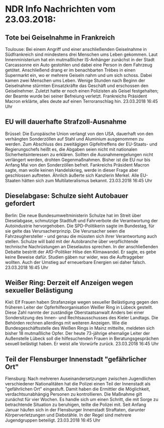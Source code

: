 # NDR Info Nachrichten vom 23.03.2018:


## Tote bei Geiselnahme in Frankreich
Toulouse: Bei einem Angriff und einer anschließenden Geiselnahme in Südfrankreich sind mindestens drei Menschen ums Leben gekommen. Laut Innenministerium hat ein mutmaßlicher IS-Anhänger zunächst in der Stadt Carcassonne ein Auto gestohlen und dabei eine Person in dem Fahrzeug getötet. Anschließend drang er im benachbarten Trèbes in einen Supermarkt ein, wo er mehrere Geiseln nahm und um sich schoss. Dabei kamen zwei Menschen ums Leben. Wenige Stunden nach Beginn der Geiselnahme stürmten Einsatzkräfte das Geschäft und erschossen den Geiselnehmer. Zuletzt hatte er noch einen Polizisten als Geisel festgehalten; der Beamte wurde bei seiner Befreiung verletzt. Frankreichs Präsident Macron erklärte, alles deute auf einen Terroranschlag hin. 23.03.2018 16:45 Uhr 

## EU will dauerhafte Strafzoll-Ausnahme
Brüssel: Die Europäische Union verlangt von den USA, dauerhaft von den verhängten Sonderzöllen auf Stahl und Aluminium ausgenommen zu werden. Zum Abschluss des zweitägigen Gipfeltreffens der EU-Staats- und Regierungschefs heißt es, die Abgaben seien nicht mit nationalen Sicherheitsinteressen zu erklären. Sollten die Ausnahmeregelungen nicht verlängert werden, drohten Gegenmaßnahmen. Bisher ist die EU nur bis Anfang Mai von den Sonderzöllen befreit. Fankreichs Präsident Macron sagte, man wolle keinen Handelskrieg, werde in dieser Frage aber geschlossen auftreten. Ähnlich äußerte sich Kanzlerin Merkel. Alle EU-Staaten hätten sich zum Multilateralismus bekannt. 23.03.2018 16:45 Uhr 

## Dieselabgase: Schulze sieht  Autobauer gefordert
Berlin: Die neue Bundesumweltministerin Schulze hat im Streit über Dieselabgase, schmutzige Stadtluft und Fahrverbote die Verantwortung der Autoindustrie hervorgehoben. Die SPD-Politikerin sagte im Bundestag, für sie gelte das Verursacherprinzip. Die Verursacher seien die Fahrzeughersteller - und genau die müssten sich ihrer Verantwortung auch stellen. Schulze will bald mit der Autobranche über verpflichtende technische Nachrüstungen an Dieselautos sprechen. In der anschließenden Debatte bestritt der AfD-Politiker Hilse den Klimawandel. Er sagte, es gebe keine Beweise dafür. Studien gäben nur wider, was die Auftraggeber wollten. Auch der Umstieg auf erneuerbare Energien sei daher falsch. 23.03.2018 16:45 Uhr 

## Weißer Ring: Derzeit elf Anzeigen wegen sexueller Belästigung
Kiel: Elf Frauen haben Strafanzeige wegen sexueller Belästigung gegen den früheren Leiter der Opferhilfeorganisation Weißer Ring in Lübeck gestellt. Diese Zahl nannte der zuständige Oberstaatsanwalt Anders bei einer Sondersitzung des Innen- und Rechtsausschusses des Kieler Landtags. Die Behörden rechnen allerdings mit weiteren Anzeigen. Wie die Bundesgeschäftsstelle des Weißen Rings in Mainz mitteilte, meldeten sich bisher 18 mutmaßliche Opfer. Der heute 73-jährige ehemalige Leiter der Außenstelle Lübeck soll die hilfesuchenden Frauen in Beratungsgesprächen sexuell belästigt haben. Er weist alle Vorwürfe zurück. 23.03.2018 16:45 Uhr 

## Teil der Flensburger Innenstadt "gefährlicher Ort"
Flensburg: Nach mehreren Auseinandersetzungen zwischen Jugendlichen verschiedener Nationalitäten hat die Polizei einen Teil der Innenstadt als "gefährlichen Ort" eingestuft. Damit haben die Ermittler die Möglichkeit, verdachtsunabhängig Personen zu kontrollieren. Die Maßnahme gilt zunächst für vier Wochen. Es handle sich um einen Schritt, die mit Sorge zu betrachtende Situation zu beruhigen, teilte die Polizei mit. Seit Anfang Januar häufen sich in der Flensburger Innenstadt Straftaten, darunter Körperverletzungen und Diebstähle. In der Regel sind mehrere Jugendgruppen beteiligt. 23.03.2018 16:45 Uhr 
